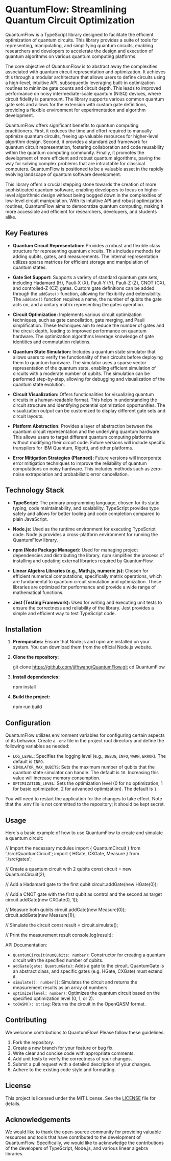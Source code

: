 # QuantumFlow: Streamlining Quantum Circuit Optimization

QuantumFlow is a TypeScript library designed to facilitate the efficient optimization of quantum circuits. This library provides a suite of tools for representing, manipulating, and simplifying quantum circuits, enabling researchers and developers to accelerate the design and execution of quantum algorithms on various quantum computing platforms.

The core objective of QuantumFlow is to abstract away the complexities associated with quantum circuit representation and optimization. It achieves this through a modular architecture that allows users to define circuits using a high-level, intuitive API, subsequently leveraging built-in optimization routines to minimize gate counts and circuit depth. This leads to improved performance on noisy intermediate-scale quantum (NISQ) devices, where circuit fidelity is paramount. The library supports various common quantum gate sets and allows for the extension with custom gate definitions, providing a flexible environment for experimentation and algorithm development.

QuantumFlow offers significant benefits to quantum computing practitioners. First, it reduces the time and effort required to manually optimize quantum circuits, freeing up valuable resources for higher-level algorithm design. Second, it provides a standardized framework for quantum circuit representation, fostering collaboration and code reusability within the quantum computing community. Finally, it promotes the development of more efficient and robust quantum algorithms, paving the way for solving complex problems that are intractable for classical computers. QuantumFlow is positioned to be a valuable asset in the rapidly evolving landscape of quantum software development.

This library offers a crucial stepping stone towards the creation of more sophisticated quantum software, enabling developers to focus on higher-level algorithmic design without being bogged down in the complexities of low-level circuit manipulation. With its intuitive API and robust optimization routines, QuantumFlow aims to democratize quantum computing, making it more accessible and efficient for researchers, developers, and students alike.

## Key Features

*   **Quantum Circuit Representation:** Provides a robust and flexible class structure for representing quantum circuits. This includes methods for adding qubits, gates, and measurements. The internal representation utilizes sparse matrices for efficient storage and manipulation of quantum states.

*   **Gate Set Support:** Supports a variety of standard quantum gate sets, including Hadamard (H), Pauli-X (X), Pauli-Y (Y), Pauli-Z (Z), CNOT (CX), and controlled-Z (CZ) gates. Custom gate definitions can be added through the `addGate()` function, allowing for flexibility and extensibility. The `addGate()` function requires a name, the number of qubits the gate acts on, and a unitary matrix representing the gates operation.

*   **Circuit Optimization:** Implements various circuit optimization techniques, such as gate cancellation, gate merging, and Pauli simplification. These techniques aim to reduce the number of gates and the circuit depth, leading to improved performance on quantum hardware. The optimization algorithms leverage knowledge of gate identities and commutation relations.

*   **Quantum State Simulation:** Includes a quantum state simulator that allows users to verify the functionality of their circuits before deploying them to quantum hardware. The simulator uses a sparse vector representation of the quantum state, enabling efficient simulation of circuits with a moderate number of qubits. The simulation can be performed step-by-step, allowing for debugging and visualization of the quantum state evolution.

*   **Circuit Visualization:** Offers functionalities for visualizing quantum circuits in a human-readable format. This helps in understanding the circuit structure and identifying potential optimization opportunities. The visualization output can be customized to display different gate sets and circuit layouts.

*   **Platform Abstraction:** Provides a layer of abstraction between the quantum circuit representation and the underlying quantum hardware. This allows users to target different quantum computing platforms without modifying their circuit code. Future versions will include specific transpilers for IBM Quantum, Rigetti, and other platforms.

*   **Error Mitigation Strategies (Planned):** Future versions will incorporate error mitigation techniques to improve the reliability of quantum computations on noisy hardware. This includes methods such as zero-noise extrapolation and probabilistic error cancellation.

## Technology Stack

*   **TypeScript:** The primary programming language, chosen for its static typing, code maintainability, and scalability. TypeScript provides type safety and allows for better tooling and code completion compared to plain JavaScript.

*   **Node.js:** Used as the runtime environment for executing TypeScript code. Node.js provides a cross-platform environment for running the QuantumFlow library.

*   **npm (Node Package Manager):** Used for managing project dependencies and distributing the library. npm simplifies the process of installing and updating external libraries required by QuantumFlow.

*   **Linear Algebra Libraries (e.g., Math.js, numeric.js):** Chosen for efficient numerical computations, specifically matrix operations, which are fundamental to quantum circuit simulation and optimization. These libraries are optimized for performance and provide a wide range of mathematical functions.

*   **Jest (Testing Framework):** Used for writing and executing unit tests to ensure the correctness and reliability of the library. Jest provides a simple and efficient way to test TypeScript code.

## Installation

1.  **Prerequisites:** Ensure that Node.js and npm are installed on your system. You can download them from the official Node.js website.

2.  **Clone the repository:**

    git clone https://github.com/jjfhwang/QuantumFlow.git
    cd QuantumFlow

3.  **Install dependencies:**

    npm install

4.  **Build the project:**

    npm run build

## Configuration

QuantumFlow utilizes environment variables for configuring certain aspects of its behavior. Create a `.env` file in the project root directory and define the following variables as needed:

*   `LOG_LEVEL`: Specifies the logging level (e.g., `DEBUG`, `INFO`, `WARN`, `ERROR`). The default is `INFO`.
*   `SIMULATOR_MAX_QUBITS`: Sets the maximum number of qubits that the quantum state simulator can handle. The default is `10`. Increasing this value will increase memory consumption.
*   `OPTIMIZATION_LEVEL`: Sets the optimization level (0 for no optimization, 1 for basic optimization, 2 for advanced optimization). The default is `1`.

You will need to restart the application for the changes to take effect. Note that the .env file is not committed to the repository; it should be kept secret.

## Usage

Here's a basic example of how to use QuantumFlow to create and simulate a quantum circuit:

// Import the necessary modules
import { QuantumCircuit } from './src/QuantumCircuit';
import { HGate, CXGate, Measure } from './src/gates';

// Create a quantum circuit with 2 qubits
const circuit = new QuantumCircuit(2);

// Add a Hadamard gate to the first qubit
circuit.addGate(new HGate(0));

// Add a CNOT gate with the first qubit as control and the second as target
circuit.addGate(new CXGate(0, 1));

// Measure both qubits
circuit.addGate(new Measure(0));
circuit.addGate(new Measure(1));

// Simulate the circuit
const result = circuit.simulate();

// Print the measurement result
console.log(result);

API Documentation:

*   `QuantumCircuit(numQubits: number)`: Constructor for creating a quantum circuit with the specified number of qubits.
*   `addGate(gate: QuantumGate)`: Adds a gate to the circuit. QuantumGate is an abstract class, and specific gates (e.g. HGate, CXGate) must extend it.
*   `simulate(): number[]`: Simulates the circuit and returns the measurement results as an array of numbers.
*   `optimize(level: number)`: Optimizes the quantum circuit based on the specified optimization level (0, 1, or 2).
*   `toQASM(): string`: Returns the circuit in the OpenQASM format.

## Contributing

We welcome contributions to QuantumFlow! Please follow these guidelines:

1.  Fork the repository.
2.  Create a new branch for your feature or bug fix.
3.  Write clear and concise code with appropriate comments.
4.  Add unit tests to verify the correctness of your changes.
5.  Submit a pull request with a detailed description of your changes.
6.  Adhere to the existing code style and formatting.

## License

This project is licensed under the MIT License. See the [LICENSE](https://github.com/jjfhwang/QuantumFlow/blob/main/LICENSE) file for details.

## Acknowledgements

We would like to thank the open-source community for providing valuable resources and tools that have contributed to the development of QuantumFlow. Specifically, we would like to acknowledge the contributions of the developers of TypeScript, Node.js, and various linear algebra libraries.